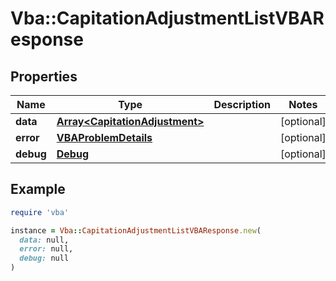 # Vba::CapitationAdjustmentListVBAResponse

## Properties

| Name | Type | Description | Notes |
| ---- | ---- | ----------- | ----- |
| **data** | [**Array&lt;CapitationAdjustment&gt;**](CapitationAdjustment.md) |  | [optional] |
| **error** | [**VBAProblemDetails**](VBAProblemDetails.md) |  | [optional] |
| **debug** | [**Debug**](Debug.md) |  | [optional] |

## Example

```ruby
require 'vba'

instance = Vba::CapitationAdjustmentListVBAResponse.new(
  data: null,
  error: null,
  debug: null
)
```

